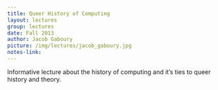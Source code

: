 ```yaml
---
title: Queer History of Computing
layout: lectures
group: lectures
date: Fall 2013
author: Jacob Gaboury
picture: /img/lectures/jacob_gaboury.jpg
notes-link:
---
```

Informative lecture about the history of computing and it’s ties to queer history and theory.
